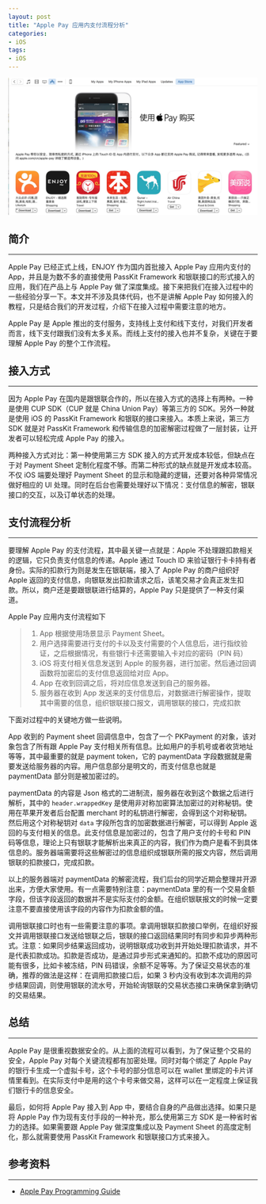 ```yaml
---
layout: post
title: "Apple Pay 应用内支付流程分析"
categories:
- iOS
tags:
- iOS
---
```


![](/assets/images/2016-02-20-001.jpg)

## 简介
---
Apple Pay 已经正式上线，ENJOY 作为国内首批接入 Apple Pay 应用内支付的 App，并且是为数不多的直接使用 PassKit Framework 和银联接口的形式接入的应用，我们在产品上与 Apple Pay 做了深度集成。接下来把我们在接入过程中的一些经验分享一下。本文并不涉及具体代码，也不是讲解 Apple Pay 如何接入的教程，只是结合我们的开发过程，介绍下在接入过程中需要注意的地方。

Apple Pay 是 Apple 推出的支付服务，支持线上支付和线下支付，对我们开发者而言，线下支付跟我们没有太多关系。而线上支付的接入也并不复杂，关键在于要理解 Apple Pay 的整个工作流程。

## 接入方式
---
因为 Apple Pay 在国内是跟银联合作的，所以在接入方式的选择上有两种。一种是使用 CUP SDK（CUP 就是 China Union Pay）等第三方的 SDK。另外一种就是使用 iOS 的 PassKit Framework 和银联的接口来接入。本质上来说，第三方 SDK 就是对 PassKit Framework 和传输信息的加密解密过程做了一层封装，让开发者可以轻松完成 Apple Pay 的接入。

两种接入方式对比：第一种使用第三方 SDK 接入的方式开发成本较低，但缺点在于对 Payment Sheet 定制化程度不够。而第二种形式的缺点就是开发成本较高。不仅 iOS 端要处理好 Payment Sheet 的显示和隐藏的逻辑，还要对各种异常情况做好相应的 UI 处理。同时在后台也需要处理好以下情况：支付信息的解密，银联接口的交互，以及订单状态的处理。

## 支付流程分析
---
要理解 Apple Pay 的支付流程，其中最关键一点就是：Apple 不处理跟扣款相关的逻辑，它只负责支付信息的传递。Apple 通过 Touch ID 来验证银行卡卡持有者身份。实际的扣款行为则是发生在银联端，接入了 Apple Pay 的商户组织好 Apple 返回的支付信息，向银联发出扣款请求之后，该笔交易才会真正发生扣款。所以，商户还是要跟银联进行结算的，Apple Pay 只是提供了一种支付渠道。

Apple Pay 应用内支付流程如下

>1. App 根据使用场景显示 Payment Sheet。
>2. 用户选择需要进行支付的卡以及支付需要的个人信息后，进行指纹验证，之后根据情况，有些银行卡还需要输入卡对应的密码（PIN 码）
>3. iOS 将支付相关信息发送到 Apple 的服务器，进行加密。然后通过回调函数将加密后的支付信息返回给对应 App。
>4. App 在收到回调之后，将对应信息发送到自己的服务器。
>5. 服务器在收到 App 发送来的支付信息后，对数据进行解密操作，提取其中需要的信息，组织银联接口报文，调用银联的接口，完成扣款

下面对过程中的关键地方做一些说明。

App 收到的 Payment sheet 回调信息中，包含了一个 PKPayment 的对象，该对象包含了所有跟 Apple Pay 支付相关所有信息。比如用户的手机号或者收货地址等等，其中最重要的就是 payment token，它的 paymentData 字段数据就是需要发送给服务器的内容。用户信息部分是明文的，而支付信息也就是 paymentData 部分则是被加密过的。

paymentData 的内容是 Json 格式的二进制流，服务器在收到这个数据之后进行解析，其中的 `header.wrappedKey` 是使用非对称加密算法加密过的对称秘钥。使用在苹果开发者后台配置 merchant 时的私钥进行解密，会得到这个对称秘钥。然后用这个对称秘钥对 `data` 字段所包含的加密数据进行解密，可以得到 Apple 返回的与支付相关的信息。此支付信息是加密过的，包含了用户支付的卡号和 PIN 码等信息，理论上只有银联才能解析出来真正的内容，我们作为商户是看不到具体信息的。服务器端需要将这些解密过的信息组织成银联所需的报文内容，然后调用银联的扣款接口，完成扣款。

以上的服务器端对 paymentData 的解密流程，我们后台的同学近期会整理并开源出来，方便大家使用。有一点需要特别注意：paymentData 里的有一个交易金额字段，但该字段返回的数据并不是实际支付的金额。在组织银联报文的时候一定要注意不要直接使用该字段的内容作为扣款金额的值。

调用银联接口时也有一些需要注意的事项。拿调用银联扣款接口举例，在组织好报文并调用银联接口发送给银联之后，银联的接口返回结果同时有同步和异步两种形式。注意：如果同步结果返回成功，说明银联成功收到并开始处理扣款请求，并不是代表扣款成功。扣款是否成功，是通过异步形式来通知的。扣款不成功的原因可能有很多，比如卡被冻结，PIN 码错误，余额不足等等。为了保证交易状态的准确，推荐的做法是这样：在调用扣款接口后，如果 3 秒内没有收到本次调用的异步结果回调，则使用银联的流水号，开始轮询银联的交易状态接口来确保拿到确切的交易结果。

## 总结
---
Apple Pay 是很重视数据安全的。从上面的流程可以看到，为了保证整个交易的安全，Apple Pay 对每个关键流程都有加密处理。同时对每个绑定了 Apple Pay 的银行卡生成一个虚拟卡号，这个卡号的部分信息可以在 wallet 里绑定的卡片详情里看到。在实际支付中是用的这个卡号来做交易，这样可以在一定程度上保证我们银行卡的信息安全。


最后，如何将 Apple Pay 接入到 App 中，要结合自身的产品做出选择。如果只是将 Apple Pay 作为现有支付手段的一种补充，那么使用第三方 SDK 是一种省时省力的选择。如果需要跟 Apple Pay 做深度集成以及 Payment Sheet 的高度定制化，那么就需要使用 PassKit Framework 和银联接口方式来接入。

## 参考资料
---
* [Apple Pay Programming Guide](https://developer.apple.com/library/ios/ApplePay_Guide/)